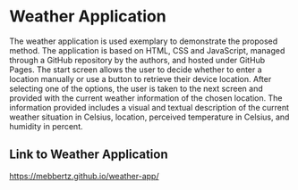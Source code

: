 # Weather Application
The weather application is used exemplary to demonstrate the proposed method. The application is based on HTML, CSS and JavaScript, managed through a GitHub repository by the authors, and hosted under GitHub Pages. The start screen allows the user to decide whether to enter a location manually or use a button to retrieve their device location. After selecting one of the options, the user is taken to the next screen and provided with the current weather information of the chosen location. The information provided includes a visual and textual description of the current weather situation in Celsius, location, perceived temperature in Celsius, and humidity in percent.

## Link to Weather Application
https://mebbertz.github.io/weather-app/